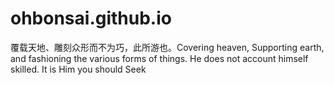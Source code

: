 # ohbonsai.github.io
覆载天地、雕刻众形而不为巧，此所游也。Covering heaven, Supporting earth, and fashioning the various forms of things. He does not account himself skilled. It is Him you should Seek
